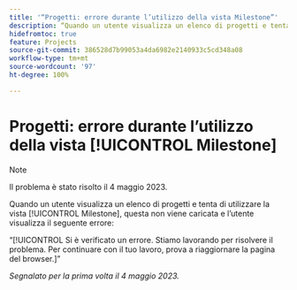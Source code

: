 ```yaml
---
title: '“Progetti: errore durante l’utilizzo della vista Milestone”'
description: “Quando un utente visualizza un elenco di progetti e tenta di utilizzare la vista Milestone, questa non viene caricata e l’utente visualizza un errore.”
hidefromtoc: true
feature: Projects
source-git-commit: 386528d7b99053a4da6982e2140933c5cd348a08
workflow-type: tm+mt
source-wordcount: '97'
ht-degree: 100%

---
```



# Progetti: errore durante l’utilizzo della vista [!UICONTROL Milestone]

>[!NOTE]
>
>Il problema è stato risolto il 4 maggio 2023.

Quando un utente visualizza un elenco di progetti e tenta di utilizzare la vista [!UICONTROL Milestone], questa non viene caricata e l’utente visualizza il seguente errore:

“[!UICONTROL Si è verificato un errore. Stiamo lavorando per risolvere il problema. Per continuare con il tuo lavoro, prova a riaggiornare la pagina del browser.]”

_Segnalato per la prima volta il 4 maggio 2023._

